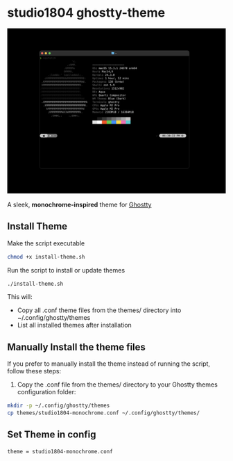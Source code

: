 # studio1804 ghostty-theme

![Monochrome Theme Preview](assets/monochrome.png)

A sleek, **monochrome-inspired** theme for [Ghostty](https://github.com/ghostty-org/ghostty)

## Install Theme

Make the script executable

```bash
chmod +x install-theme.sh
```

Run the script to install or update themes

```bash
./install-theme.sh
```

This will:

- Copy all .conf theme files from the themes/ directory into ~/.config/ghostty/themes
- List all installed themes after installation

## Manually Install the theme files

If you prefer to manually install the theme instead of running the script, follow these steps:

1. Copy the .conf file from the themes/ directory to your Ghostty themes configuration folder:

```bash
mkdir -p ~/.config/ghostty/themes
cp themes/studio1804-monochrome.conf ~/.config/ghostty/themes/
```

## Set Theme in config

```text
theme = studio1804-monochrome.conf
```
